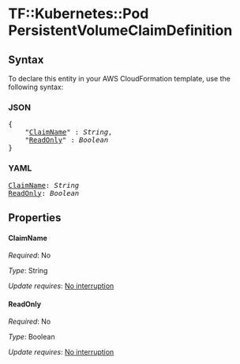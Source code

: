 # TF::Kubernetes::Pod PersistentVolumeClaimDefinition

## Syntax

To declare this entity in your AWS CloudFormation template, use the following syntax:

### JSON

<pre>
{
    "<a href="#claimname" title="ClaimName">ClaimName</a>" : <i>String</i>,
    "<a href="#readonly" title="ReadOnly">ReadOnly</a>" : <i>Boolean</i>
}
</pre>

### YAML

<pre>
<a href="#claimname" title="ClaimName">ClaimName</a>: <i>String</i>
<a href="#readonly" title="ReadOnly">ReadOnly</a>: <i>Boolean</i>
</pre>

## Properties

#### ClaimName

_Required_: No

_Type_: String

_Update requires_: [No interruption](https://docs.aws.amazon.com/AWSCloudFormation/latest/UserGuide/using-cfn-updating-stacks-update-behaviors.html#update-no-interrupt)

#### ReadOnly

_Required_: No

_Type_: Boolean

_Update requires_: [No interruption](https://docs.aws.amazon.com/AWSCloudFormation/latest/UserGuide/using-cfn-updating-stacks-update-behaviors.html#update-no-interrupt)


